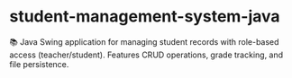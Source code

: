 # student-management-system-java
📚 Java Swing application for managing student records with role-based access (teacher/student). Features CRUD operations, grade tracking, and file persistence. 
